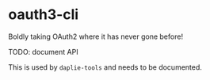 # oauth3-cli

Boldly taking OAuth2 where it has never gone before!

TODO: document API

This is used by `daplie-tools` and needs to be documented.